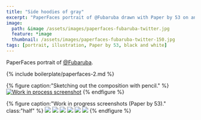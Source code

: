 ```yaml
---
title: "Side hoodies of gray"
excerpt: "PaperFaces portrait of @Fubaruba drawn with Paper by 53 on an iPad."
image: 
  path: &image /assets/images/paperfaces-fubaruba-twitter.jpg 
  feature: *image
  thumbnail: /assets/images/paperfaces-fubaruba-twitter-150.jpg
tags: [portrait, illustration, Paper by 53, black and white]
---
```


PaperFaces portrait of [@Fubaruba](https://twitter.com/Fubaruba).

{% include boilerplate/paperfaces-2.md %}

{% figure caption:"Sketching out the composition with pencil." %}
[![Work in process screenshot](/assets/images/paperfaces-fubaruba-process-1-750.jpg)](/assets/images/paperfaces-fubaruba-process-1-lg.jpg)
{% endfigure %}

{% figure caption:"Work in progress screenshots (Paper by 53)." class:"half" %}
[![](/assets/images/paperfaces-fubaruba-process-2-600.jpg)](/assets/images/paperfaces-fubaruba-process-2-lg.jpg)
[![](/assets/images/paperfaces-fubaruba-process-3-600.jpg)](/assets/images/paperfaces-fubaruba-process-3-lg.jpg)
[![](/assets/images/paperfaces-fubaruba-process-4-600.jpg)](/assets/images/paperfaces-fubaruba-process-4-lg.jpg)
[![](/assets/images/paperfaces-fubaruba-process-5-600.jpg)](/assets/images/paperfaces-fubaruba-process-5-lg.jpg)
[![](/assets/images/paperfaces-fubaruba-process-6-600.jpg)](/assets/images/paperfaces-fubaruba-process-6-lg.jpg)
[![](/assets/images/paperfaces-fubaruba-process-7-600.jpg)](/assets/images/paperfaces-fubaruba-process-7-lg.jpg)
{% endfigure %}
